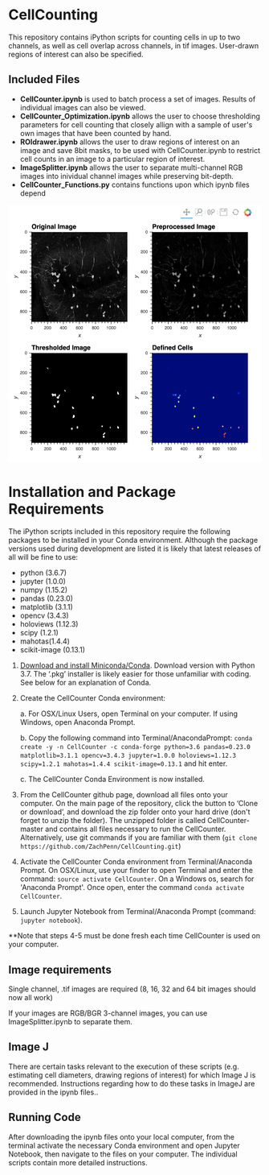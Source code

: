 # CellCounting
This repository contains iPython scripts for counting cells in up to two channels, as well as cell overlap across channels, in tif images.  User-drawn regions of interest can also be specified.

## Included Files
* **CellCounter.ipynb** is used to batch process a set of images.  Results of individual images can also be viewed.
* **CellCounter_Optimization.ipynb** allows the user to choose thresholding parameters for cell counting that closely allign with a sample of user's own images that have been counted by hand.
* **ROIdrawer.ipynb** allows the user to draw regions of interest on an image and save 8bit masks, to be used with CellCounter.ipynb to restrict cell counts in an image to a particular region of interest.
* **ImageSplitter.ipynb** allows the user to separate multi-channel RGB images into inividual channel images while preserving bit-depth.
* **CellCounter_Functions.py** contains functions upon which ipynb files depend

![Example](Images/Example.png)

# Installation and Package Requirements
The iPython scripts included in this repository require the following packages to be installed in your Conda environment.  Although the package versions used during development are listed it is likely that latest releases of all will be fine to use:
* python (3.6.7)
* jupyter (1.0.0)
* numpy (1.15.2)
* pandas (0.23.0)
* matplotlib (3.1.1) 
* opencv (3.4.3)
* holoviews (1.12.3)
* scipy (1.2.1)
* mahotas(1.4.4)
* scikit-image (0.13.1)

1. [Download and install Miniconda/Conda](https://conda.io/miniconda.html).  Download version with Python 3.7.  The ‘.pkg’ installer is likely easier for those unfamiliar with coding. See below for an explanation of Conda.

2. Create the CellCounter Conda environment:

    a. For OSX/Linux Users, open Terminal on your computer. If using Windows, open Anaconda Prompt.
    
    b. Copy the following command into Terminal/AnacondaPrompt: `conda create -y -n CellCounter -c conda-forge python=3.6 pandas=0.23.0 matplotlib=3.1.1 opencv=3.4.3 jupyter=1.0.0 holoviews=1.12.3 scipy=1.2.1 mahotas=1.4.4 scikit-image=0.13.1` and hit enter.
        
    c. The CellCounter Conda Environment is now installed.

3. From the CellCounter github page, download all files onto your computer. On the main page of the repository, click the button to ‘Clone or download’, and download the zip folder onto your hard drive (don't forget to unzip the folder). The unzipped folder is called CellCounter-master and contains all files necessary to run the CellCounter.  Alternatively, use git commands if you are familiar with them (`git clone https://github.com/ZachPenn/CellCounting.git`)

4. Activate the CellCounter Conda environment from Terminal/Anaconda Prompt.  On OSX/Linux, use your finder to open Terminal and enter the command: `source activate CellCounter`.  On a Windows os, search for 'Anaconda Prompt'.  Once open, enter the command `conda activate CellCounter`.  

5. Launch Jupyter Notebook from Terminal/Anaconda Prompt (command: `jupyter notebook`). 

**Note that steps 4-5 must be done fresh each time CellCounter is used on your computer.

## Image requirements
Single channel, .tif images are required (8, 16, 32 and 64 bit images should now all work)

If your images are RGB/BGR 3-channel images, you can use ImageSplitter.ipynb to separate them.

## Image J
There are certain tasks relevant to the execution of these scripts (e.g. estimating cell diameters, drawing regions of interest) for which Image J is recommended.  Instructions regarding how to do these tasks in ImageJ are provided in the ipynb files..

## Running Code
After downloading the ipynb files onto your local computer, from the terminal activate the necessary Conda environment and open Jupyter Notebook, then navigate to the files on your computer. The individual scripts contain more detailed instructions.
